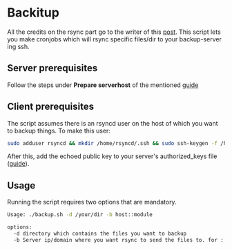# Backitup
All the credits on the rsync part go to the writer of this [post][guide].
This script lets you make cronjobs which will rsync specific files/dir to your backup-server ing ssh.

## Server prerequisites
Follow the steps under **Prepare serverhost** of the mentioned [guide][guide]

## Client prerequisites
The script assumes there is an rsyncd user on the host of which you want to backup things.
To make this user:
```bash
sudo adduser rsyncd && mkdir /home/rsyncd/.ssh && sudo ssh-keygen -f /home/rsyncd/.ssh/rsyncd && sudo cat /home/rsyncd/.ssh/rsyncd.pub
```
After this, add the echoed public key to your server's authorized_keys file ([guide][guide]).

## Usage
Running the script requires two options that are mandatory.
```bash
Usage: ./backup.sh -d /your/dir -b host::module

options:
  -d directory which contains the files you want to backup
  -b Server ip/domain where you want rsync to send the files to. for ::module see 'man rsync'
```
[guide]: http://mennucc1.debian.net/howto-ssh-rsyncd.html
